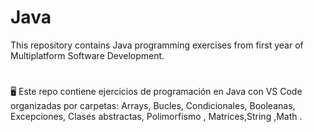 # Java
This repository contains Java programming exercises from first year of Multiplatform Software Development.
#
🖥️ Este repo contiene  ejercicios de programación en Java con VS Code organizadas por carpetas:
Arrays, Bucles, Condicionales, Booleanas, Excepciones, Clases abstractas, Polimorfismo , Matrices,String ,Math .
